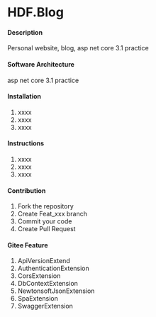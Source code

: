 # HDF.Blog

#### Description
Personal website, blog, asp net core 3.1 practice

#### Software Architecture
asp net core 3.1 practice

#### Installation

1.  xxxx
2.  xxxx
3.  xxxx

#### Instructions

1.  xxxx
2.  xxxx
3.  xxxx

#### Contribution

1.  Fork the repository
2.  Create Feat_xxx branch
3.  Commit your code
4.  Create Pull Request


#### Gitee Feature

1.  ApiVersionExtend
2.  AuthenticationExtension
3.  CorsExtension
4.  DbContextExtension
5.  NewtonsoftJsonExtension
6.  SpaExtension
7.  SwaggerExtension